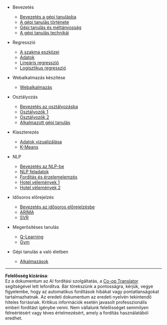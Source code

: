 <!--
CO_OP_TRANSLATOR_METADATA:
{
  "original_hash": "68dd06c685f6ce840e0acfa313352e7c",
  "translation_date": "2025-09-05T15:48:22+00:00",
  "source_file": "docs/_sidebar.md",
  "language_code": "hu"
}
-->
- Bevezetés
  - [Bevezetés a gépi tanulásba](../1-Introduction/1-intro-to-ML/README.md)
  - [A gépi tanulás története](../1-Introduction/2-history-of-ML/README.md)
  - [Gépi tanulás és méltányosság](../1-Introduction/3-fairness/README.md)
  - [A gépi tanulás technikái](../1-Introduction/4-techniques-of-ML/README.md)

- Regresszió
  - [A szakma eszközei](../2-Regression/1-Tools/README.md)
  - [Adatok](../2-Regression/2-Data/README.md)
  - [Lineáris regresszió](../2-Regression/3-Linear/README.md)
  - [Logisztikus regresszió](../2-Regression/4-Logistic/README.md)

- Webalkalmazás készítése
  - [Webalkalmazás](../3-Web-App/1-Web-App/README.md)

- Osztályozás
  - [Bevezetés az osztályozásba](../4-Classification/1-Introduction/README.md)
  - [Osztályozók 1](../4-Classification/2-Classifiers-1/README.md)
  - [Osztályozók 2](../4-Classification/3-Classifiers-2/README.md)
  - [Alkalmazott gépi tanulás](../4-Classification/4-Applied/README.md)

- Klaszterezés
  - [Adatok vizualizálása](../5-Clustering/1-Visualize/README.md)
  - [K-Means](../5-Clustering/2-K-Means/README.md)

- NLP
  - [Bevezetés az NLP-be](../6-NLP/1-Introduction-to-NLP/README.md)
  - [NLP feladatok](../6-NLP/2-Tasks/README.md)
  - [Fordítás és érzelemelemzés](../6-NLP/3-Translation-Sentiment/README.md)
  - [Hotel vélemények 1](../6-NLP/4-Hotel-Reviews-1/README.md)
  - [Hotel vélemények 2](../6-NLP/5-Hotel-Reviews-2/README.md)

- Idősoros előrejelzés
  - [Bevezetés az idősoros előrejelzésbe](../7-TimeSeries/1-Introduction/README.md)
  - [ARIMA](../7-TimeSeries/2-ARIMA/README.md)
  - [SVR](../7-TimeSeries/3-SVR/README.md)

- Megerősítéses tanulás
  - [Q-Learning](../8-Reinforcement/1-QLearning/README.md)
  - [Gym](../8-Reinforcement/2-Gym/README.md)

- Gépi tanulás a való életben
  - [Alkalmazások](../9-Real-World/1-Applications/README.md)

---

**Felelősség kizárása**:  
Ez a dokumentum az AI fordítási szolgáltatás, a [Co-op Translator](https://github.com/Azure/co-op-translator) segítségével lett lefordítva. Bár törekszünk a pontosságra, kérjük, vegye figyelembe, hogy az automatikus fordítások hibákat vagy pontatlanságokat tartalmazhatnak. Az eredeti dokumentum az eredeti nyelvén tekintendő hiteles forrásnak. Kritikus információk esetén javasolt professzionális emberi fordítást igénybe venni. Nem vállalunk felelősséget semmilyen félreértésért vagy téves értelmezésért, amely a fordítás használatából eredhet.